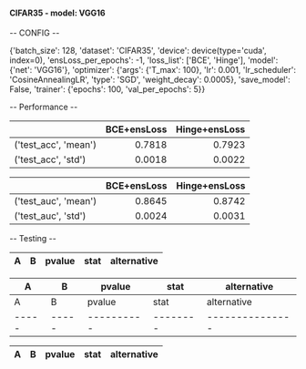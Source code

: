 
#### CIFAR35 - model: VGG16 ####


-- CONFIG --

{'batch_size': 128,
 'dataset': 'CIFAR35',
 'device': device(type='cuda', index=0),
 'ensLoss_per_epochs': -1,
 'loss_list': ['BCE',
               'Hinge'],
 'model': {'net': 'VGG16'},
 'optimizer': {'args': {'T_max': 100},
               'lr': 0.001,
               'lr_scheduler': 'CosineAnnealingLR',
               'type': 'SGD',
               'weight_decay': 0.0005},
 'save_model': False,
 'trainer': {'epochs': 100,
             'val_per_epochs': 5}}

-- Performance --

|                      |   BCE+ensLoss |   Hinge+ensLoss |
|:---------------------|--------------:|----------------:|
| ('test_acc', 'mean') |        0.7818 |          0.7923 |
| ('test_acc', 'std')  |        0.0018 |          0.0022 |


|                      |   BCE+ensLoss |   Hinge+ensLoss |
|:---------------------|--------------:|----------------:|
| ('test_auc', 'mean') |        0.8645 |          0.8742 |
| ('test_auc', 'std')  |        0.0024 |          0.0031 |

-- Testing --

| A   | B   | pvalue   | stat   | alternative   |
|-----|-----|----------|--------|---------------|


| A   | B   | pvalue   | stat   | alternative   |
|-----|-----|----------|--------|---------------|
| A   | B   | pvalue   | stat   | alternative   |
|-----|-----|----------|--------|---------------|


| A   | B   | pvalue   | stat   | alternative   |
|-----|-----|----------|--------|---------------|
